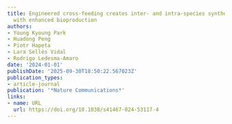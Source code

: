 ```yaml
---
title: Engineered cross-feeding creates inter- and intra-species synthetic yeast communities
  with enhanced bioproduction
authors:
- Young Kyoung Park
- Huadong Peng
- Piotr Hapeta
- Lara Sellés Vidal
- Rodrigo Ledesma‐Amaro
date: '2024-01-01'
publishDate: '2025-09-30T18:50:22.567023Z'
publication_types:
- article-journal
publication: '*Nature Communications*'
links:
- name: URL
  url: https://doi.org/10.1038/s41467-024-53117-4
---
```

